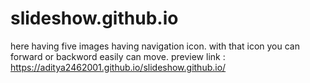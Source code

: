 # slideshow.github.io
here having five images having navigation icon. with that icon you can forward or backword easily can move.
preview link : https://aditya2462001.github.io/slideshow.github.io/
